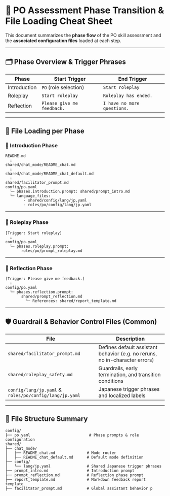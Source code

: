# 📘 PO Assessment Phase Transition & File Loading Cheat Sheet

This document summarizes the **phase flow** of the PO skill assessment and the **associated configuration files** loaded at each step.

---

## 🗂 Phase Overview & Trigger Phrases

| Phase        | Start Trigger              | End Trigger                 |
| ------------ | -------------------------- | --------------------------- |
| Introduction | `PO` (role selection)      | `Start roleplay`            |
| Roleplay     | `Start roleplay`           | `Roleplay has ended.`       |
| Reflection   | `Please give me feedback.` | `I have no more questions.` |

---

## 🔄 File Loading per Phase

### 🔹 Introduction Phase

```plaintext
README.md
  ↓
shared/chat_mode/README_chat.md
  ↓
shared/chat_mode/README_chat_default.md
  ↓
shared/facilitator_prompt.md
config/po.yaml
  └─ phases.introduction.prompt: shared/prompt_intro.md
  └─ language_files:
        - shared/config/lang/jp.yaml
        - roles/po/config/lang/jp.yaml
```

---

### 🔹 Roleplay Phase

```plaintext
[Trigger: Start roleplay]
  ↓
config/po.yaml
  └─ phases.roleplay.prompt:
       roles/po/prompt_roleplay.md
```

---

### 🔹 Reflection Phase

```plaintext
[Trigger: Please give me feedback.]
  ↓
config/po.yaml
  └─ phases.reflection.prompt:
       shared/prompt_reflection.md
         └─ References: shared/report_template.md
```

---

## 🛡️ Guardrail & Behavior Control Files (Common)

| File                                                   | Description                                                                 |
| ------------------------------------------------------ | --------------------------------------------------------------------------- |
| `shared/facilitator_prompt.md`                         | Defines default assistant behavior (e.g. no reruns, no in-character errors) |
| `shared/roleplay_safety.md`                            | Guardrails, early termination, and transition conditions                    |
| `config/lang/jp.yaml` & `roles/po/config/lang/jp.yaml` | Japanese trigger phrases and localized labels                               |

---

## 📁 File Structure Summary

```plaintext
config/
├── po.yaml                          # Phase prompts & role configuration
shared/
├── chat_mode/
│   ├── README_chat.md              # Mode router
│   ├── README_chat_default.md      # Default mode definition
├── config/
│   └── lang/jp.yaml                # Shared Japanese trigger phrases
├── prompt_intro.md                 # Introduction prompt
├── prompt_reflection.md            # Reflection phase prompt
├── report_template.md              # Markdown feedback report template
├── facilitator_prompt.md           # Global assistant behavior p
```
